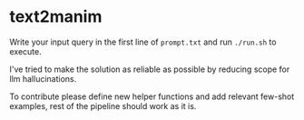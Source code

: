# text2manim

Write your input query in the first line of `prompt.txt` and run `./run.sh` to execute.

I've tried to make the solution as reliable as possible by reducing scope for llm hallucinations.

To contribute please define new helper functions and add relevant few-shot examples, rest of the pipeline should work as it is.